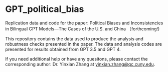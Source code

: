 # GPT_political_bias
Replication data and code for the paper: Political Biases and Inconsistencies in Bilingual GPT Models—The Cases of the U.S. and China （forthcoming!)

This repository contains the data used to produce the analysis and robustness checks presented in the paper. The data and analysis codes are presented for results obtained from GPT 3.5 and GPT 4. 

If you need additional help or have any quesitons, please contact the corresponding author: Dr. Yinxian Zhang at <yinxian.zhang@qc.cuny.edu>.
